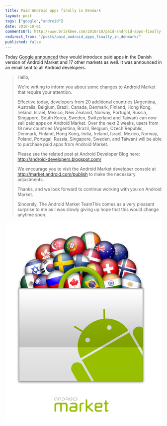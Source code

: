 ```yaml
---
title: Paid Android apps finally in Denmark
layout: post
tags: ["google","android"]
date: 2010-10-01
commentsUrl: http://www.briskbee.com/2010/10/paid-android-apps-finally-in-denmark.html#comment-form
redirect_from: "/posts/paid_android_apps_finally_in_denmark/"
published: false
---
```


Today [Google announced](http://android-developers.blogspot.com/2010/09/more-countries-more-sellers-more-buyers.html) they would introduce paid apps in the Danish version of Android Market and 17 other markets as well. It was announced in an email sent to all Android developers.

> Hello,
> 
> We're writing to inform you about some changes to Android Market that require your attention.
> 
> Effective today, developers from 20 additional countries (Argentina, Australia, Belgium, Brazil, Canada, Denmark, Finland, Hong Kong, Ireland, Israel, Mexico, New Zealand, Norway, Portugal, Russia, Singapore, South Korea, Sweden, Switzerland and Taiwan) can now sell paid apps on Android Market. Over the next 2 weeks, users from 18 new countries (Argentina, Brazil, Belgium, Czech Republic, Denmark, Finland, Hong Kong, India, Ireland, Israel, Mexico, Norway, Poland, Portugal, Russia, Singapore, Sweden, and Taiwan) will be able to purchase paid apps from Android Market.
> 
> Please see the related post at Android Developer Blog here:
> http://android-developers.blogspot.com/
> 
> We encourage you to visit the Android Market developer console at http://market.android.com/publish to make the necessary adjustments.
> 
> Thanks, and we look forward to continue working with you on Android Market.
> 
> Sincerely,
> The Android Market TeamThis comes as a very pleasant surprise to me as I was slowly giving up hope that this would change anytime soon.

![](/assets/img/market-bag-intl4.png)
